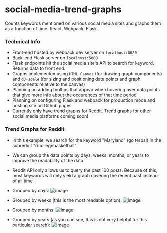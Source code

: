 # social-media-trend-graphs
Counts keywords mentioned on various social media sites and graphs them as a function of time. React, Webpack, Flask. 

### Technical Info
* Front-end hosted by webpack dev server on `localhost:8080`
* Back-end Flask server on `localhost:5000`
* Flask endpoints hit the social media site's API to search for keyword. Returns data to front end.
* Graphs implemented using `HTML Canvas` (for drawing graph components) and `d3-scale` (for sizing and positioning data points and graph components relative to the canvas)
* Planning on adding tooltips that appear when hovering over data points that give more info about the occurences of that time period
* Planning on configuring Flask and webpack for production mode and hosting site on Github pages
* Currently only have trend graphs for Reddit. Trend graphs for other social media platforms coming soon!

### Trend Graphs for Reddit
* In this example, we search for the keyword "Maryland" (go terps!) in the subreddit "r/collegebasketball"
* We can group the data points by days, weeks, months, or years to improve the readability of the data
* Reddit API only allows us to query the past 100 posts. Because of this, most keywords will only yield a graph covering the recent past instead of all time

* Grouped by days:
![image](https://user-images.githubusercontent.com/13570258/63402679-44f0d000-c3aa-11e9-925f-43819cba314e.png)

* Grouped by weeks (this is the most readable option):
![image](https://user-images.githubusercontent.com/13570258/63402940-4078e700-c3ab-11e9-88f3-8d46e5136952.png)

* Grouped by months:
![image](https://user-images.githubusercontent.com/13570258/63402971-57b7d480-c3ab-11e9-9856-832a89fb7b3e.png)

* Grouped by years (as you can see, this is not very helpful for this particular search):
![image](https://user-images.githubusercontent.com/13570258/63402929-1f17fb00-c3ab-11e9-8f5c-2ebd28169663.png)





